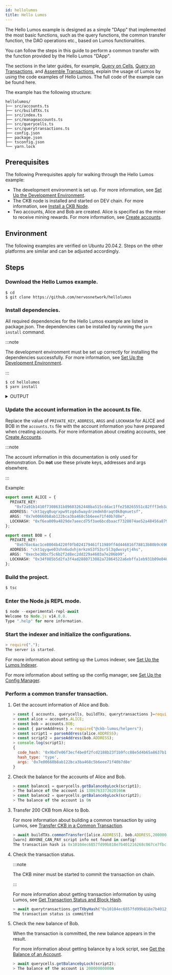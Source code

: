 ```yaml
---
id: hellolumos
title: Hello Lumos
---
```

The Hello Lumos example is designed as a simple "DApp" that implemented the most basic functions, such as the query functions, the common transfer function, the DAO operations etc., based on Lumos functionalities.

You can follow the steps in this guide to perform a common transfer with the function provided by the Hello Lumos "DApp".

The sections in the later guides, for example, [Query on Cells](../tutorials/querycells), [Query on Transactions](../tutorials/querytransactions), and [Assemble Transactions](../tutorials/buildtransactions), explain the usage of Lumos by using the code examples of Hello Lumos. The full code of the example can be found here. 

The  example has the following structure:

```
hellolumos/
├── src/accounts.ts
├── src/buildTXs.ts
├── src/index.ts
├── src/manageaccounts.ts
├── src/querycells.ts
├── src/querytransactions.ts
├── config.json
├── package.json
├── tsconfig.json
└── yarn.lock
```

<!--The query functions on cells and transactions are all facilitated based on the Lumos framework. For more information, see [Query on Cells](../tutorials/querycells) and [Query on Transactions](../tutorials/querytransactions).-->

<!--The <u>buildTXs.ts</u> file implements several sample functions by utilizing Lumos utilities for assembling common transfer transactions, Nervos DAO transactions, and locktime pool transfer transactions. For more information, see [Assemble Transactions](../tutorials/buildtransactions).-->

## Prerequisites

The following Prerequisites apply for walking through the Hello Lumos example:

- The development environment is set up. For more information, see [Set Up the Development Environment](../preparation/setupsystem).
- The CKB node is installed and started on DEV chain. For more information, see [Install a CKB Node](../preparation/installckb).
- Two accounts, Alice and Bob are created. Alice is specified as the miner to receive mining rewards. For more information, see [Create accounts](../preparation/createaccount).

## Environment

The following examples are verified on Ubuntu 20.04.2. Steps on the other platforms are similar and can be adjusted accordingly.

## Steps

<!--Set up the development Environment.-->

<!--Step 1. Install Node.js.-->

<!--Step 2. Install Yarn.-->

<!--Step 3. Install Dependencies for node-gyp.-->

<!--For more information about the setup and the steps on the other platforms, see [Set Up the Development Environment](../preparation/setupsystem).-->

<!--Install and run a CKB Node on DEV chain.-->

<!--Step 1. Download the CKB Pre-built Installer Package.-->

<!--Step 2. Initialize the CKB node on the DEV blockchain.-->

<!--Step 3. Modify `genesis_epoch_length` and `permanent_difficulty_in_dummy` in the /ckb_v0.39.0_x86_64-unknown-linux-gnu/specs/**dev.toml** file.-->

<!--Step 4. Modify the `value` parameter under the `miner.workers` section in the **ckb-miner.toml** file.-->

<!--Step 5. Start the CKB node with the dev chain.$ ckb run -C devnet-->

<!--For more information, see [Install a CKB Node by Using the Pre-built Installer Package-->

### Download the Hello Lumos example.

```
$ cd
$ git clone https://github.com/nervosnetwork/hellolumos
```

### Install dependencies.

All required dependencies for the Hello Lumos example are listed in package.json. The dependencies can be installed by running the `yarn install` command. <!--For information about installing a specific Lumos package, see [Install Lumos](../tutorials/installlumos).-->

:::note

The development environment must be set up correctly for installing the dependencies successfully. For more information, see [Set Up the Development Environment](../preparation/setupsystem).

:::

```shell
$ cd hellolumos
$ yarn install
```

<details><summary>OUTPUT</summary>
<p>


```shell
yarn install v1.22.10
[1/4] Resolving packages...
[2/4] Fetching packages...
info fsevents@2.3.2: The platform "win32" is incompatible with this module.
info "fsevents@2.3.2" is an optional dependency and failed compatibility check. Excluding it from installation.
[3/4] Linking dependencies...
[4/4] Building fresh packages...
Done in 52.70s.
```
</p>
</details>

### Update the account information in the account.ts file.

Replace the value of `PRIVATE_KEY`, `ADDRESS`, `ARGS` and `LOCKHASH` for ALICE and BOB in the `accounts.ts` file with the account information you have prepared when creating accounts. For more information about creating accounts, see [Create Accounts](../preparation/createaccount).

:::note

The account information in this documentation is only used for demonstration. Do **not** use these private keys,  addresses and args elsewhere. 

:::

Example:

```typescript title="hellolumos/src/accounts.ts"
export const ALICE = {
  PRIVATE_KEY:
    "0xf2a91b1410f7308631b89603262448ba515cddac1ffe250265551c82fff3eb3a",
  ADDRESS: "ckt1qyq8uqrxpw9tzg4u5waydrzmdmh8raqt0k8qmuetsf",
  ARGS: "0x7e00660b8ab122bca3ba468c5b6eee71f40b7d8e",
  LOCKHASH: "0xf6ea009a4829de7aeecd75f3ae6bcdbaacf7328074ae52a48456a8793a4b1cca"
};

export const BOB = {
  PRIVATE_KEY:
    "0x670ac6ac1ce8004b4220f0fb024179461f11989ff4d446816f78813b80b9c696",
  ADDRESS: "ckt1qyqwe03shn6udvhjmrkzm53f53sr5l3qdwvsytj4hs",
  ARGS: "0xecbe30bcf5c6b2f2d8ec2dd229a4603a7e206b99",
  LOCKHASH: "0x34f085b5d2fa3f4ad2880713082a72864522a6ebffa1eb931b09e0407092eda5",
};
```

### Build the project.

```javascript {1}
$ tsc
```

### Enter the Node.js REPL mode.

```javascript {1}
$ node --experimental-repl-await
Welcome to Node.js v14.0.0.
Type ".help" for more information.
```
### Start the indexer and initialize the configurations.


```javascript {1}
> require(".");
The server is started.
```

For more information about setting up the Lumos indexer, see [Set Up the Lumos Indexer](../tutorials/indexer).

For more information about setting up the config manager, see [Set Up the Config Manager](../tutorials/config).

### Perform a common transfer transaction.

1. Get the account information of Alice and Bob.

   ```javascript {1-7}
   > const { accounts, querycells, buildTXs, querytransactions }=require(".");
   > const alice = accounts.ALICE;
   > const bob = accounts.BOB;
   > const { parseAddress } = require("@ckb-lumos/helpers");
   > const script1 = parseAddress(alice.ADDRESS);
   > const script2 = parseAddress(bob.ADDRESS);
   > console.log(script1);
   {
     code_hash: '0x9bd7e06f3ecf4be0f2fcd2188b23f1b9fcc88e5d4b65a8637b17723bbda3cce8',
     hash_type: 'type',
     args: '0x7e00660b8ab122bca3ba468c5b6eee71f40b7d8e'
   }
   ```

2. Check the balance for the accounts of Alice and Bob.

   ```javascript {1,3}
   > const balance1 = querycells.getBalancebyLock(script1);
   > The balance of the account is 1386763373620166n
   > const balance2 = querycells.getBalancebyLock(script2);
   > The balance of the account is 0n
   ```

3. Transfer 200 CKB from Alice to Bob. 

   For more information about building a common transaction by using Lumos, see [Transfer CKB in a Common Transaction](../tutorials/buildtransactions#transfer-ckb-in-a-common-transaction).

   ```javascript {1}
   > await buildTXs.commonTransfer([alice.ADDRESS], bob.ADDRESS,20000000000n,10000000n,alice.PRIVATE_KEY);
   [warn] ANYONE_CAN_PAY script info not found in config!
   The transaction hash is 0x10104ec6857fd99b818e7b401216268c067ce7fbc536b77c86f3565c108e958e
   ```

4. Check the transaction status.

   :::note

   The CKB miner must be started to commit the transaction on chain.

   :::

   For more information about getting transaction information by using Lumos, see [Get Transaction Status and Block Hash](../tutorials/querytransactions#get-transaction-status-and-block-hash). 

   ```javascript {1}
   > await querytransactions.getTXbyHash("0x10104ec6857fd99b818e7b401216268c067ce7fbc536b77c86f3565c108e958e");
   The transaction status is committed
   ```

5. Check the new balance of Bob.

   When the transaction is committed, the new balance appears in the result.

   For more information about getting balance by a lock script, see [Get the Balance of an Account](../tutorials/querycells#get-the-balance-of-an-account).

   ```javascript {1}
   > await querycells.getBalancebyLock(script2);
   > The balance of the account is 20000000000n
   ```